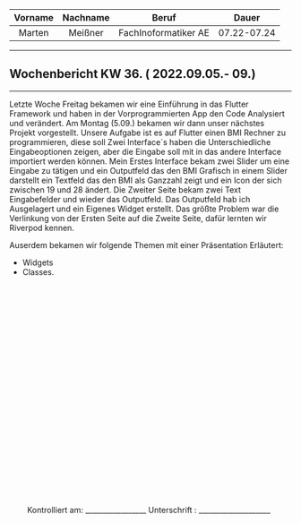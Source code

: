 <!--
title : Wochenbericht 
 subtitle: Wochenbericht KW. 36 
lang: de-DE
 -->


| Vorname  | Nachname  | Beruf                  | Dauer       |
|:---:       |:---:        |:---:                     |:---:          |
| Marten   | Meißner   | FachInoformatiker AE   | 07.22-07.24 |

---

## Wochenbericht KW 36.  ( 2022.09.05.- 09.)

---
Letzte Woche Freitag bekamen wir eine Einführung in das Flutter Framework und haben in der Vorprogrammierten App den Code Analysiert und verändert.
Am Montag (5.09.) bekamen wir dann unser nächstes Projekt vorgestellt.
Unsere Aufgabe ist es auf Flutter einen BMI Rechner zu programmieren, diese  soll Zwei Interface´s haben die Unterschiedliche Eingabeoptionen zeigen, aber die Eingabe soll mit in das andere Interface importiert werden können.
Mein Erstes Interface bekam zwei Slider um eine Eingabe zu tätigen und ein Outputfeld das den BMI Grafisch in einem Slider darstellt ein Textfeld das den BMI als Ganzzahl zeigt und ein Icon der sich zwischen 19 und 28 ändert.
Die Zweiter Seite bekam zwei Text Eingabefelder und wieder das Outputfeld.
Das Outputfeld hab ich Ausgelagert und ein Eigenes Widget erstellt.
Das größte Problem war die Verlinkung von der Ersten Seite auf die Zweite Seite, dafür lernten wir Riverpod kennen.

Auserdem bekamen wir folgende Themen mit einer Präsentation Erläutert:
 - Widgets
 - Classes.
&nbsp;
\
\
\
\
\
\
\
\
\
\
\
\
\
\
\
\
\
\
\
\
\
\
\
\
\
&nbsp;
Kontrolliert am: _________________   Unterschrift  : ____________________


